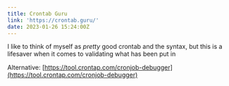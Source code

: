 ```yaml
---
title: Crontab Guru
link: 'https://crontab.guru/'
date: 2023-01-26 15:24:00Z
---
```


I like to think of myself as *pretty* good crontab and the syntax, but this is a lifesaver when it comes to validating what has been put in

Alternative: [https://tool.crontap.com/cronjob-debugger](https://tool.crontap.com/cronjob-debugger)

